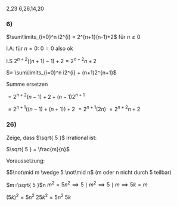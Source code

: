 
2,23
6,26,14,20

### 6)

$\sum\limits_{i=0}^n i2^{i} = 2^{n+1}(n-1)+2$ für $n \geq 0$

I.A:
für $n = 0$:
$0 = 0$ also ok

I.S
$2^{n+2}((n+1)-1)+2 = 2^{n+2}n+2$

$= \sum\limits_{i=0}^n i2^{i} + (n+1)2^{n+1}$

Summe ersetzen

$= 2^{n+2}(n-1)+2+(n-1)2^{n+1}$

$= 2^{n+1}((n-1)+(n+1))+2$
$=2^{n+1}(2n)$
$=2^{n+2}n+2$

### 26)

Zeige, dass $\sqrt{ 5 }$ irrational ist:

$\sqrt{ 5 } = \frac{m}{n}$

Voraussetzung:

$5\not\mid m \wedge 5 \not\mid n$    (m oder n nicht durch 5 teilbar)

$m=\sqrt{ 5 }$n
$m^2=5n^2 \implies 5 \mid m^2 \implies 5 \mid m \implies 5k = m$

$(5k)^2 = 5n^2$
$25k^2=5n^2$
$5k$